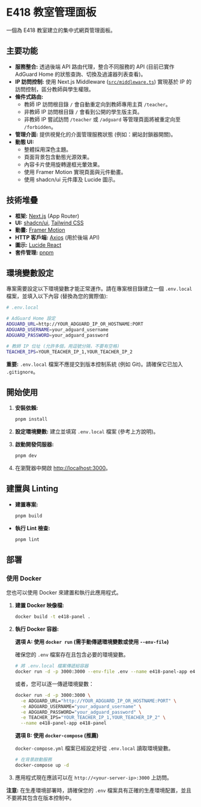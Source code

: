 # E418 教室管理面板

一個為 E418 教室建立的集中式網頁管理面板。

## 主要功能

- **服務整合:** 透過後端 API 路由代理，整合不同服務的 API (目前已實作 AdGuard Home 的狀態查詢、切換及過濾器列表查看)。
- **IP 訪問控制:** 使用 Next.js Middleware ([`src/middleware.ts`](mdc:src/middleware.ts)) 實現基於 IP 的訪問控制，區分教師與學生權限。
- **條件式路由:**
  - 教師 IP 訪問根目錄 `/` 會自動重定向到教師專用主頁 `/teacher`。
  - 非教師 IP 訪問根目錄 `/` 會看到公開的學生版主頁。
  - 非教師 IP 嘗試訪問 `/teacher` 或 `/adguard` 等管理頁面將被重定向至 `/forbidden`。
- **管理介面:** 提供視覺化的介面管理服務狀態 (例如：網站封鎖器開關)。
- **動態 UI:**
  - 整體採用深色主題。
  - 頁面背景包含動態光源效果。
  - 內容卡片使用旋轉邊框光暈效果。
  - 使用 Framer Motion 實現頁面與元件動畫。
  - 使用 shadcn/ui 元件庫及 Lucide 圖示。

## 技術堆疊

- **框架:** [Next.js](https://nextjs.org/) (App Router)
- **UI:** [shadcn/ui](https://ui.shadcn.com/), [Tailwind CSS](https://tailwindcss.com/)
- **動畫:** [Framer Motion](https://www.framer.com/motion/)
- **HTTP 客戶端:** [Axios](https://axios-http.com/) (用於後端 API)
- **圖示:** [Lucide React](https://lucide.dev/)
- **套件管理:** [pnpm](https://pnpm.io/)

## 環境變數設定

專案需要設定以下環境變數才能正常運作。請在專案根目錄建立一個 `.env.local` 檔案，並填入以下內容 (替換為您的實際值):

```bash
# .env.local

# AdGuard Home 設定
ADGUARD_URL=http://YOUR_ADGUARD_IP_OR_HOSTNAME:PORT
ADGUARD_USERNAME=your_adguard_username
ADGUARD_PASSWORD=your_adguard_password

# 教師 IP 位址 (允許多個，用逗號分隔，不要有空格)
TEACHER_IPS=YOUR_TEACHER_IP_1,YOUR_TEACHER_IP_2
```

**重要:** `.env.local` 檔案不應提交到版本控制系統 (例如 Git)。請確保它已加入 `.gitignore`。

## 開始使用

1.  **安裝依賴:**

    ```bash
    pnpm install
    ```

2.  **設定環境變數:**
    建立並填寫 `.env.local` 檔案 (參考上方說明)。

3.  **啟動開發伺服器:**

    ```bash
    pnpm dev
    ```

4.  在瀏覽器中開啟 [http://localhost:3000](http://localhost:3000)。

## 建置與 Linting

- **建置專案:**
  ```bash
  pnpm build
  ```
- **執行 Lint 檢查:**
  ```bash
  pnpm lint
  ```

## 部署

### 使用 Docker

您也可以使用 Docker 來建置和執行此應用程式。

1.  **建置 Docker 映像檔:**

    ```bash
    docker build -t e418-panel .
    ```

2.  **執行 Docker 容器:**

    **選項 A: 使用 `docker run` (需手動傳遞環境變數或使用 `--env-file`)**

    確保您的 `.env` 檔案存在且包含必要的環境變數。

    ```bash
    # 將 .env.local 檔案傳遞給容器
    docker run -d -p 3000:3000 --env-file .env --name e418-panel-app e418-panel
    ```

    或者，您可以逐一傳遞環境變數：

    ```bash
    docker run -d -p 3000:3000 \
      -e ADGUARD_URL="http://YOUR_ADGUARD_IP_OR_HOSTNAME:PORT" \
      -e ADGUARD_USERNAME="your_adguard_username" \
      -e ADGUARD_PASSWORD="your_adguard_password" \
      -e TEACHER_IPS="YOUR_TEACHER_IP_1,YOUR_TEACHER_IP_2" \
      --name e418-panel-app e418-panel
    ```

    **選項 B: 使用 `docker-compose` (推薦)**

    `docker-compose.yml` 檔案已經設定好從 `.env.local` 讀取環境變數。

    ```bash
    # 在背景啟動服務
    docker-compose up -d
    ```

3.  應用程式現在應該可以在 `http://<your-server-ip>:3000` 上訪問。

**注意:** 在生產環境部署時，請確保您的 `.env` 檔案具有正確的生產環境配置，並且不要將其包含在版本控制中。
